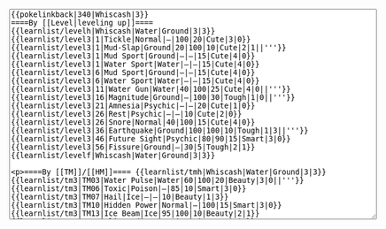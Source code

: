 </p><textarea readonly="" accesskey="," id="wpTextbox1" cols="80" rows="25" style="" class="mw-editfont-monospace" lang="en" dir="ltr" name="wpTextbox1">{{pokelinkback|340|Whiscash|3}}
====By [[Level|leveling up]]====
{{learnlist/levelh|Whiscash|Water|Ground|3|3}}
{{learnlist/level3|1|Tickle|Normal|—|100|20|Cute|3|0}}
{{learnlist/level3|1|Mud-Slap|Ground|20|100|10|Cute|2|1||'''}}
{{learnlist/level3|1|Mud Sport|Ground|—|—|15|Cute|4|0}}
{{learnlist/level3|1|Water Sport|Water|—|—|15|Cute|4|0}}
{{learnlist/level3|6|Mud Sport|Ground|—|—|15|Cute|4|0}}
{{learnlist/level3|6|Water Sport|Water|—|—|15|Cute|4|0}}
{{learnlist/level3|11|Water Gun|Water|40|100|25|Cute|4|0||'''}}
{{learnlist/level3|16|Magnitude|Ground|—|100|30|Tough|1|0||'''}}
{{learnlist/level3|21|Amnesia|Psychic|—|—|20|Cute|1|0}}
{{learnlist/level3|26|Rest|Psychic|—|—|10|Cute|2|0}}
{{learnlist/level3|26|Snore|Normal|40|100|15|Cute|4|0}}
{{learnlist/level3|36|Earthquake|Ground|100|100|10|Tough|1|3||'''}}
{{learnlist/level3|46|Future Sight|Psychic|80|90|15|Smart|3|0}}
{{learnlist/level3|56|Fissure|Ground|—|30|5|Tough|2|1}}
{{learnlist/levelf|Whiscash|Water|Ground|3|3}}

====By [[TM]]/[[HM]]====
{{learnlist/tmh|Whiscash|Water|Ground|3|3}}
{{learnlist/tm3|TM03|Water Pulse|Water|60|100|20|Beauty|3|0||'''}}
{{learnlist/tm3|TM06|Toxic|Poison|—|85|10|Smart|3|0}}
{{learnlist/tm3|TM07|Hail|Ice|—|—|10|Beauty|1|3}}
{{learnlist/tm3|TM10|Hidden Power|Normal|—|100|15|Smart|3|0}}
{{learnlist/tm3|TM13|Ice Beam|Ice|95|100|10|Beauty|2|1}}
{{learnlist/tm3|TM14|Blizzard|Ice|120|70|5|Beauty|4|0}}
{{learnlist/tm3|TM15|Hyper Beam|Normal|150|90|5|Cool|4|4}}
{{learnlist/tm3|TM17|Protect|Normal|—|—|10|Cute|1|0}}
{{learnlist/tm3|TM18|Rain Dance|Water|—|—|5|Tough|1|0}}
{{learnlist/tm3|TM21|Frustration|Normal|—|100|20|Cute|1|0}}
{{learnlist/tm3|TM26|Earthquake|Ground|100|100|10|Tough|1|3||'''}}
{{learnlist/tm3|TM27|Return|Normal|—|100|20|Cute|1|0}}
{{learnlist/tm3|TM32|Double Team|Normal|—|—|15|Cool|2|0}}
{{learnlist/tm3|TM37|Sandstorm|Rock|—|—|10|Tough|3|0}}
{{learnlist/tm3|TM39|Rock Tomb|Rock|50|80|10|Smart|3|0}}
{{learnlist/tm3|TM42|Facade|Normal|70|100|20|Cute|2|0}}
{{learnlist/tm3|TM43|Secret Power|Normal|70|100|20|Smart|1|0}}
{{learnlist/tm3|TM44|Rest|Psychic|—|—|10|Cute|2|0}}
{{learnlist/tm3|TM45|Attract|Normal|—|100|15|Cute|2|0}}
{{learnlist/tm3|HM03|Surf|Water|95|100|15|Beauty|3|0||'''}}
{{learnlist/tm3|HM04|Strength|Normal|80|100|15|Tough|2|1}}
{{learnlist/tm3|HM06|Rock Smash|Fighting|20|100|15|Tough|1|0}}
{{learnlist/tm3|HM07|Waterfall|Water|80|100|15|Tough|2|0||'''}}
{{learnlist/tm3|HM08|Dive|Water|60|100|10|Beauty|2|0||'''}}
{{learnlist/tmf|Whiscash|Water|Ground|3|3}}

====By {{pkmn|breeding}}====
{{learnlist/breedh|Whiscash|Water|Ground|3|3}}
{{learnlist/breed3|{{MSP/3|170|Chinchou}}{{MSP/3|171|Lanturn}}|Spark|Electric|65|100|20|Cool|1|4}}
{{learnlist/breed3|{{MSP/3|130|Gyarados}}|Thrash|Normal|90|100|20|Tough|4|4}}
{{learnlist/breed3|{{MSP/3|320|Wailmer}}{{MSP/3|321|Wailord}}|Whirlpool|Water|15|70|15|Beauty|3|0||'''}}
{{learnlist/breedf|Whiscash|Water|Ground|3|3}}

====By [[Move Tutor|tutoring]]====
{{learnlist/tutorh|Whiscash|Water|Ground|3|3}}
{{learnlist/tutor3|Double-Edge|Normal|120|100|15|Tough|6|0|||yes|yes|yes}}
{{learnlist/tutor3|Endure|Normal|—|—|10|Tough|2|0|||no|yes|no}}
{{learnlist/tutor3|Icy Wind|Ice|55|95|15|Beauty|1|3|||no|yes|yes}}
{{learnlist/tutor3|Mimic|Normal|—|—|10|Cute|1|0|||yes|yes|yes}}
{{learnlist/tutor3|Mud-Slap|Ground|20|100|10|Cute|2|1||'''|no|yes|no}}
{{learnlist/tutor3|Rock Slide|Rock|75|90|10|Tough|1|3|||yes|yes|no}}
{{learnlist/tutor3|Sleep Talk|Normal|—|—|10|Cute|3|0|||no|yes|no}}
{{learnlist/tutor3|Snore|Normal|40|100|15|Cute|4|0|||no|yes|no}}
{{learnlist/tutor3|Substitute|Normal|—|—|10|Smart|2|0|||yes|yes|yes}}
{{learnlist/tutor3|Swagger|Normal|—|90|15|Cute|2|0|||no|yes|yes}}
{{learnlist/tutorf|Whiscash|Water|Ground|3|3}}

====By a prior [[evolution]]====
{{Learnlist/prevoh|Whiscash|Water|Ground|3|3}}
{{Learnlist/prevo3null}}
{{Learnlist/prevof|Whiscash|Water|Ground|3|3}}

[[it:Whiscash/Mosse apprese in terza generazione]]
[[zh:鲶鱼王/第三世代招式表]]
